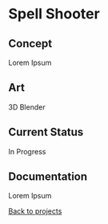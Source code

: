 # Spell Shooter

## Concept

Lorem Ipsum

## Art 
3D Blender

## Current Status
In Progress

## Documentation

Lorem Ipsum



[Back to projects](projects.md)
